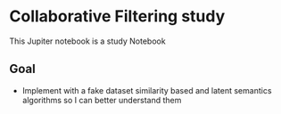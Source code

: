 # Collaborative Filtering study

This Jupiter notebook is a study Notebook

## Goal

* Implement with a fake dataset similarity based and latent semantics algorithms so I can better understand them


